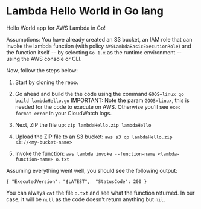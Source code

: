 # Lambda Hello World in Go lang
Hello World app for AWS Lambda in Go!

Assumptions:
You have already created an S3 bucket, an IAM role that can invoke the lambda function (with policy `AWSLambdaBasicExecutionRole`) and the function itself -- by selecting `Go 1.x` as the runtime environment -- using the AWS console or CLI.

Now, follow the steps below:

1) Start by cloning the repo.

2) Go ahead and build the the code using the command `GOOS=linux go build lambdaHello.go`
IMPORTANT: Note the param `GOOS=linux`, this is needed for the code to execute on AWS. Otherwise you'll see `exec format error` in your CloudWatch logs.


3) Next, ZIP the file up:
`zip lambdaHello.zip lambdaHello`

4) Upload the ZIP file to an S3 bucket:
`aws s3 cp lambdaHello.zip s3://<my-bucket-name>`

5) Invoke the function:
`aws lambda invoke --function-name <lambda-function-name> o.txt`

Assuming everything went well, you should see the following output:

`{
    "ExecutedVersion": "$LATEST", 
    "StatusCode": 200
}`

You can always `cat` the file `o.txt` and see what the function returned. In our case, it will be `null` as the code doesn't return anything but `nil`.
